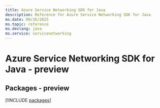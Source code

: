 ```yaml
---
title: Azure Service Networking SDK for Java
description: Reference for Azure Service Networking SDK for Java
ms.date: 09/26/2025
ms.topic: reference
ms.devlang: java
ms.service: servicenetworking
---
```

# Azure Service Networking SDK for Java - preview
## Packages - preview
[!INCLUDE [packages](service-networking-index.md)]